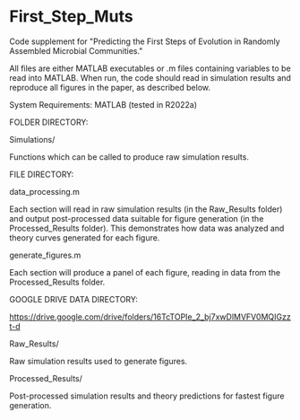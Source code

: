 # First_Step_Muts
Code supplement for "Predicting the First Steps of Evolution in Randomly Assembled Microbial Communities."

All files are either MATLAB executables or .m files containing variables to be read into MATLAB. When run, the code should read in simulation results and reproduce all figures in the paper, as described below.

System Requirements: MATLAB (tested in R2022a)

FOLDER DIRECTORY:

Simulations/

Functions which can be called to produce raw simulation results.

FILE DIRECTORY:

data_processing.m

Each section will read in raw simulation results (in the Raw_Results folder) and output post-processed data suitable for figure generation (in the Processed_Results folder). This demonstrates how data was analyzed and theory curves generated for each figure.

generate_figures.m

Each section will produce a panel of each figure, reading in data from the Processed_Results folder.

GOOGLE DRIVE DATA DIRECTORY:

https://drive.google.com/drive/folders/16TcTOPIe_2_bj7xwDlMVFV0MQIGzzt-d

Raw_Results/

Raw simulation results used to generate figures.

Processed_Results/

Post-processed simulation results and theory predictions for fastest figure generation.
